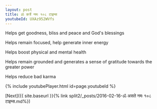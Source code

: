 ```yaml
---
layout: post
title: ॐ कर्त्रे नमः १०८ टाइम्स
youtubeId: UXAz952WVfs
---
```

 
 
Helps get goodness, bliss and peace and God's blessings
 
Helps remain focused, help generate inner energy 
 
Helps boost physical and mental health 
 
Helps remain grounded and generates a sense of gratitude towards the greater power 
 
Helps reduce bad karma
 
 
 
 


{% include youtubePlayer.html id=page.youtubeId %}
 
[Next]({{ site.baseurl }}{% link  split2/_posts/2016-02-16-ॐ असते नमः १०८ टाइम्स.md%})
 
